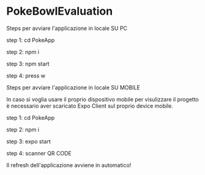 # PokeBowlEvaluation
Steps per avviare l'applicazione in locale SU PC

step 1: cd PokeApp

step 2: npm i

step 3: npm start

step 4: press w

Steps per avviare l'applicazione in locale SU MOBILE

In caso si voglia usare il proprio dispositivo mobile per visulizzare il progetto è necessario aver scaricato Expo Client sul proprio device mobile.

step 1: cd PokeApp

step 2: npm i

step 3: expo start

step 4: scanner QR CODE

Il refresh dell'applicazione avviene in automatico!

